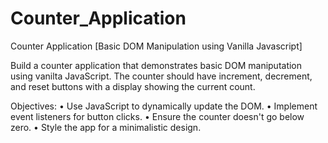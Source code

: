 # Counter_Application
Counter Application [Basic DOM Manipulation using Vanilla Javascript]

Build a counter application that demonstrates basic DOM maniputation using vanilta JavaScript. The counter should have increment, decrement, and reset buttons with a display showing the current count.

Objectives:
• Use JavaScript to dynamically update the DOM.
• Implement event listeners for button clicks.
• Ensure the counter doesn't go below zero.
• Style the app for a minimalistic design.
